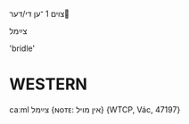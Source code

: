 צוים 1
־ען
די/דער

צײַמל

'bridle'

WESTERN
========

caːml צײַמל {ɴᴏᴛᴇ: אין מויל} {WTCP, Vác, 47197}